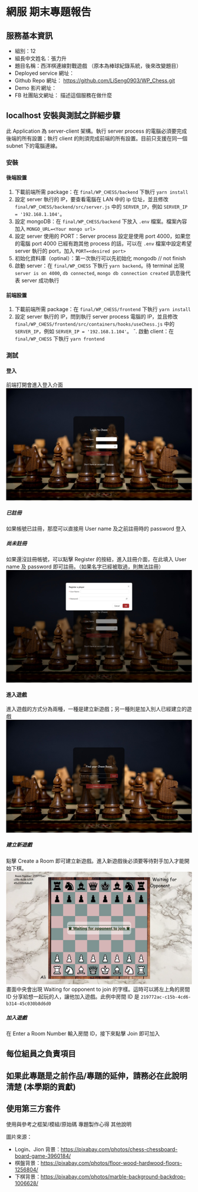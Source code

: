 # 網服 期末專題報告

## 服務基本資訊
+ 組別：12 
+ 組長中文姓名：張力升
+ 題目名稱：西洋棋連線對戰遊戲 （原本為棒球紀錄系統，後來改變題目）
+ Deployed service 網址：
+ Github Repo 網址： https://github.com/LiSeng0903/WP_Chess.git
+ Demo 影片網址：
+ FB 社團貼文網址：
描述這個服務在做什麼

## localhost 安裝與測試之詳細步驟
此 Application 為 server-client 架構。執行 server process 的電腦必須要完成後端的所有設置；執行 client 的則須完成前端的所有設置。目前只支援在同一個 subnet 下的電腦連線。

### 安裝
#### 後端設置
1. 下載前端所需 package：在 `final/WP_CHESS/backend` 下執行 `yarn install`
2. 設定 server 執行的 IP，要查看電腦在 LAN 中的 ip 位址，並且修改 `final/WP_CHESS/backend/src/server.js` 中的 `SERVER_IP`，例如 `SERVER_IP = '192.168.1.104'`。
3. 設定 mongoDB：在 `final/WP_CHESS/backend` 下放入 `.env` 檔案。檔案內容加入 `MONGO_URL=<Your mongo url>`
4. 設定 server 使用的 PORT：Server process 設定是使用 port 4000，如果您的電腦 port 4000 已經有跑其他 process 的話，可以在 `.env` 檔案中設定希望 server 執行的 port，加入 `PORT=<desired port>`
5. 初始化資料庫（optinal）：第一次執行可以先初始化 mongodb // not finish
6. 啟動 server：在 `final/WP_CHESS` 下執行 `yarn backend`。待 terminal 出現 `server is on 4000`, `db connected`, `mongo db connection created` 訊息後代表 server 成功執行

#### 前端設置
1. 下載前端所需 package：在 `final/WP_CHESS/frontend` 下執行 `yarn install`
2. 設定 server 執行的 IP，問到執行 server process 電腦的 IP，並且修改 `final/WP_CHESS/frontend/src/containers/hooks/useChess.js` 中的 `SERVER_IP`，例如 `SERVER_IP = '192.168.1.104'`。
ˇ. 啟動 client：在 `final/WP_CHESS` 下執行 `yarn frontend` 

### 測試
#### 登入
前端打開會進入登入介面
![image](./README_imgs/login.jpg)

##### 已註冊
如果帳號已註冊，那麼可以直接用 User name 及之前註冊時的 password 登入

##### 尚未註冊
如果還沒註冊帳號，可以點擊 Register 的按紐，進入註冊介面，在此填入 User name 及 password 即可註冊。（如果名字已經被取過，則無法註冊）
![image](./README_imgs/register.jpg)

#### 進入遊戲
進入遊戲的方式分為兩種，一種是建立新遊戲；另一種則是加入別人已經建立的遊戲
![image](./README_imgs/join.jpg)

##### 建立新遊戲
點擊 Create a Room 即可建立新遊戲。進入新遊戲後必須要等待對手加入才能開始下棋。
![image](./README_imgs/waiting.jpg)
畫面中央會出現 Waiting for opponent to join 的字樣。這時可以將左上角的房間 ID 分享給想一起玩的人，讓他加入遊戲。此例中房間 ID 是 `219772ac-c15b-4cd6-b314-45c030b8d6d0`

##### 加入遊戲
在 Enter a Room Number 輸入房間 ID，接下來點擊 Join 即可加入

## 每位組員之負責項目

## 如果此專題是之前作品/專題的延伸，請務必在此說明清楚 (本學期的貢獻)

## 使用第三方套件
使用與參考之框架/模組/原始碼
專題製作心得
其他說明

圖片來源：
- Login、Jion 背景：https://pixabay.com/photos/chess-chessboard-board-game-3960184/
- 棋盤背景：https://pixabay.com/photos/floor-wood-hardwood-floors-1256804/
- 下棋背景：https://pixabay.com/photos/marble-background-backdrop-1006628/
